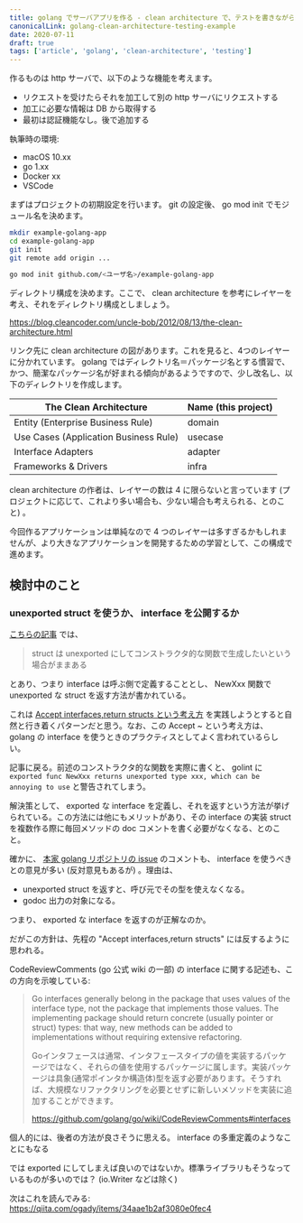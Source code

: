 ```yaml
---
title: golang でサーバアプリを作る - clean architecture で、テストを書きながら
canonicalLink: golang-clean-architecture-testing-example
date: 2020-07-11
draft: true
tags: ['article', 'golang', 'clean-architecture', 'testing']
---
```


作るものは http サーバで、以下のような機能を考えます。

- リクエストを受けたらそれを加工して別の http サーバにリクエストする
- 加工に必要な情報は DB から取得する
- 最初は認証機能なし。後で追加する

執筆時の環境:

- macOS 10.xx
- go 1.xx
- Docker xx
- VSCode

まずはプロジェクトの初期設定を行います。 git の設定後、 go mod init でモジュール名を決めます。

```sh
mkdir example-golang-app
cd example-golang-app
git init
git remote add origin ...

go mod init github.com/<ユーザ名>/example-golang-app
```

ディレクトリ構成を決めます。ここで、 clean architecture を参考にレイヤーを考え、それをディレクトリ構成としましょう。

https://blog.cleancoder.com/uncle-bob/2012/08/13/the-clean-architecture.html

リンク先に clean architecture の図があります。これを見ると、4つのレイヤーに分かれています。
golang ではディレクトリ名＝パッケージ名とする慣習で、かつ、簡潔なパッケージ名が好まれる傾向があるようですので、少し改名し、以下のディレクトリを作成します。

| The Clean Architecture                | Name (this project) |
| ------------------------------------- | ------------------- |
| Entity (Enterprise Business Rule)     | domain              |
| Use Cases (Application Business Rule) | usecase             |
| Interface Adapters                    | adapter             |
| Frameworks & Drivers                  | infra               |

clean architecture の作者は、レイヤーの数は 4 に限らないと言っています (プロジェクトに応じて、これより多い場合も、少ない場合も考えられる、とのこと) 。

今回作るアプリケーションは単純なので 4 つのレイヤーは多すぎるかもしれませんが、より大きなアプリケーションを開発するための学習として、この構成で進めます。

## 検討中のこと

### unexported struct を使うか、 interface を公開するか

[こちらの記事](https://tyru.hatenablog.com/entry/2018/04/23/000314) では、

> struct は unexported にしてコンストラクタ的な関数で生成したいという場合がままある

とあり、つまり interface は呼ぶ側で定義することとし、 NewXxx 関数で unexported な struct を返す方法が書かれている。

これは [Accept interfaces,return structs という考え方](https://qiita.com/weloan/items/de3b1bcabd329ec61709) を実践しようとすると自然と行き着くパターンだと思う。なお、この Accept ~ という考え方は、 golang の interface を使うときのプラクティスとしてよく言われているらしい。

記事に戻る。前述のコンストラクタ的な関数を実際に書くと、 golint に `exported func NewXxx returns unexported type xxx, which can be annoying to use` と警告されてしまう。

解決策として、 exported な interface を定義し、それを返すという方法が挙げられている。この方法には他にもメリットがあり、その interface の実装 struct を複数作る際に毎回メソッドの doc コメントを書く必要がなくなる、とのこと。

確かに、 [本家 golang リポジトリの issue](https://github.com/golang/lint/issues/210) のコメントも、 interface を使うべきとの意見が多い (反対意見もあるが) 。理由は、

- unexported struct を返すと、呼び元でその型を使えなくなる。
- godoc 出力の対象になる。

つまり、 exported な interface を返すのが正解なのか。

だがこの方針は、先程の "Accept interfaces,return structs" には反するように思われる。

CodeReviewComments (go 公式 wiki の一部) の interface に関する記述も、この方向を示唆している:

> Go interfaces generally belong in the package that uses values of the interface type, not the package that implements those values. The implementing package should return concrete (usually pointer or struct) types: that way, new methods can be added to implementations without requiring extensive refactoring.
>
> Goインタフェースは通常、インタフェースタイプの値を実装するパッケージではなく、それらの値を使用するパッケージに属します。実装パッケージは具象(通常ポインタか構造体)型を返す必要があります。そうすれば、大規模なリファクタリングを必要とせずに新しいメソッドを実装に追加することができます。
>
> https://github.com/golang/go/wiki/CodeReviewComments#interfaces

個人的には、後者の方法が良さそうに思える。 interface の多重定義のようなことにもなる

では exported にしてしまえば良いのではないか。標準ライブラリもそうなっているものが多いのでは？ (io.Writer などは除く)

次はこれを読んでみる: https://qiita.com/ogady/items/34aae1b2af3080e0fec4
